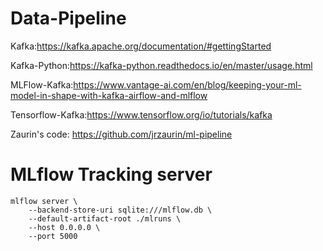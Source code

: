 # Data-Pipeline
Kafka:https://kafka.apache.org/documentation/#gettingStarted

Kafka-Python:https://kafka-python.readthedocs.io/en/master/usage.html

MLFlow-Kafka:https://www.vantage-ai.com/en/blog/keeping-your-ml-model-in-shape-with-kafka-airflow-and-mlflow

Tensorflow-Kafka:https://www.tensorflow.org/io/tutorials/kafka

Zaurin's code: https://github.com/jrzaurin/ml-pipeline



# MLflow Tracking server

```shell
mlflow server \
    --backend-store-uri sqlite:///mlflow.db \
    --default-artifact-root ./mlruns \
    --host 0.0.0.0 \
    --port 5000
```

